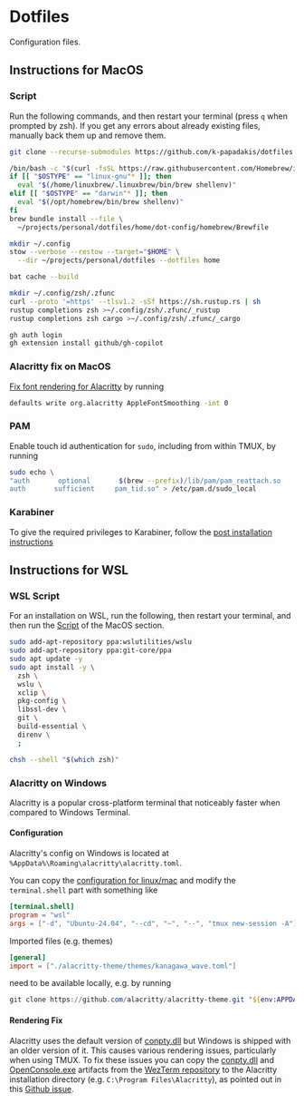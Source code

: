 # Dotfiles

Configuration files.

## Instructions for MacOS

### Script

Run the following commands, and then restart your terminal (press `q` when
prompted by zsh). If you get any errors about already existing files, manually
back them up and remove them.

```bash
git clone --recurse-submodules https://github.com/k-papadakis/dotfiles ~/projects/personal/dotfiles

/bin/bash -c "$(curl -fsSL https://raw.githubusercontent.com/Homebrew/install/HEAD/install.sh)"
if [[ "$OSTYPE" == "linux-gnu"* ]]; then
  eval "$(/home/linuxbrew/.linuxbrew/bin/brew shellenv)"
elif [[ "$OSTYPE" == "darwin"* ]]; then
  eval "$(/opt/homebrew/bin/brew shellenv)"
fi
brew bundle install --file \
  ~/projects/personal/dotfiles/home/dot-config/homebrew/Brewfile

mkdir ~/.config
stow --verbose --restow --target="$HOME" \
  --dir ~/projects/personal/dotfiles --dotfiles home

bat cache --build

mkdir ~/.config/zsh/.zfunc
curl --proto '=https' --tlsv1.2 -sSf https://sh.rustup.rs | sh
rustup completions zsh >~/.config/zsh/.zfunc/_rustup
rustup completions zsh cargo >~/.config/zsh/.zfunc/_cargo

gh auth login
gh extension install github/gh-copilot
```

### Alacritty fix on MacOS

[Fix font rendering for Alacritty](https://github.com/alacritty/alacritty/issues/7333#issuecomment-2128528068)
by running

```bash
defaults write org.alacritty AppleFontSmoothing -int 0
```

### PAM

Enable touch id authentication for `sudo`, including from within TMUX, by
running

```bash
sudo echo \
"auth       optional       $(brew --prefix)/lib/pam/pam_reattach.so       ignore_ssh
auth       sufficient     pam_tid.so" > /etc/pam.d/sudo_local
```

### Karabiner

To give the required privileges to Karabiner, follow the
[post installation instructions](https://karabiner-elements.pqrs.org/docs/getting-started/installation/#open-karabiner-elements-settings)

## Instructions for WSL

### WSL Script

For an installation on WSL, run the following, then restart your terminal, and
then run the [Script](#script) of the MacOS section.

```bash
sudo add-apt-repository ppa:wslutilities/wslu
sudo add-apt-repository ppa:git-core/ppa
sudo apt update -y
sudo apt install -y \
  zsh \
  wslu \
  xclip \
  pkg-config \
  libssl-dev \
  git \
  build-essential \
  direnv \
  ;

chsh --shell "$(which zsh)"
```

### Alacritty on Windows

Alacritty is a popular cross-platform terminal that noticeably faster when
compared to Windows Terminal.

#### Configuration

Alacritty's config on Windows is located at
`%AppData%\Roaming\alacritty\alacritty.toml`.

You can copy the
[configuration for linux/mac](home/dot-config/alacritty/alacritty.toml) and
modify the `terminal.shell` part with something like

```toml
[terminal.shell]
program = "wsl"
args = ["-d", "Ubuntu-24.04", "--cd", "~", "--", "tmux new-session -A"]
```

Imported files (e.g. themes)

```toml
[general]
import = ["./alacritty-theme/themes/kanagawa_wave.toml"]
```

need to be available locally, e.g. by running

```powershell
git clone https://github.com/alacritty/alacritty-theme.git "${env:APPDATA}\alacritty\alacritty-theme"
```

#### Rendering Fix

Alacritty uses the default version of
[conpty.dll](https://devblogs.microsoft.com/commandline/windows-command-line-introducing-the-windows-pseudo-console-conpty/)
but Windows is shipped with an older version of it. This causes various
rendering issues, particularly when using TMUX. To fix these issues you can copy
the
[conpty.dll](https://github.com/wezterm/wezterm/blob/main/assets/windows/conhost/conpty.dll)
and
[OpenConsole.exe](https://github.com/wezterm/wezterm/blob/main/assets/windows/conhost/OpenConsole.exe)
artifacts from the
[WezTerm repository](https://github.com/wezterm/wezterm/tree/main/assets/windows/conhost)
to the Alacritty installation directory (e.g. `C:\Program Files\Alacritty`), as
pointed out in this
[Github issue](https://github.com/alacritty/alacritty/issues/1663#issuecomment-1917418514).
